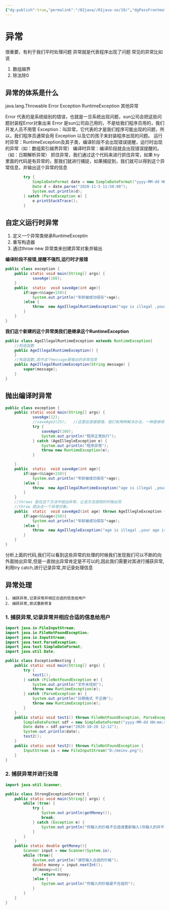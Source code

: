```yaml
---
{"dg-publish":true,"permalink":"/02java//01java-se/19/","dgPassFrontmatter":true}
---
```


# 异常
很重要，有利于我们平时处理问题
异常就是代表程序出现了问题
常见的异常比如说
1. 	数组越界
2. 	除法除0
## 异常的体系是什么
java.lang.Throwable
Error 		Exception
	RuntimeException  其他异常

Error 代表的是系统级别的错误，也就是一旦系统出现问题，sun公司会把这些问题封装程Error对象出来
Error 是sun公司自己用的，不是给我们程序员用的，我们开发人员不用管
Exception：叫异常，它代表的才是我们程序可能出现的问题，所以，我们程序员通常会用 Exception 以及它的孩子来封装程序出现的问题。
运行时异常：RuntimeException及其子类，编译阶段不会出现错误提醒，运行时出现的异常（如：数组索引越界异常）
编译时异常：编译阶段就会出现错误提醒的。（如：日期解析异常）
抓住异常，我们通过这个代码来进行抓住异常，如果 try 里面的代码是有异常的，那我们就进行捕捉，如果捕捉到，我们就可以得到这个异常信息，并输出这个异常的信息

```java
        try {
            SimpleDateFormat date = new SimpleDateFormat("yyyy-MM-dd HH:mm:ss");
            Date d = date.parse("2020-11-5 11:50:90");
            System.out.println(d);
        } catch (ParseException e) {
            e.printStackTrace();
        }
```

## 自定义运行时异常
1. 定义一个异常类继承RuntimeExceptin
2. 重写构造器
3. 通过throw new 异常类来创建异常对象并输出

**编译阶段不报错,提醒不强烈,运行时才报错**

```java
public class exception {
    public static void main(String[] args) {
            saveAge(180);
    }
    public  static  void saveAge(int age){
        if(age>0&&age<150){
            System.out.println("年龄被成功保存"+age);
        }else {
            throw  new AgeIllegalRuntimeException("age is illegal ,your age is "+age);
        }
    }
}
```
**我们这个新建的这个异常类我们是继承这个RuntimeException**
```java
public class AgeIllegalRuntimeException extends RuntimeException{
	//构造函数
    public AgeIllegalRuntimeException() {
    }
	//构造函数,其中这个message是输出的异常信息
    public AgeIllegalRuntimeException(String message) {
        super(message);
    }
}
```
## 抛出编译时异常
```java
public class exception {
    public static void main(String[] args) {
            saveAge(12);
            //saveAge2(25);   //这里会直接报错，我们有两种解决办法，一种是继续往上抛
            try {
                saveAge2(160);
                System.out.println("程序正常执行");
            } catch (AgeIllegleException e) {
                System.out.println("程序异常");
                throw new RuntimeException(e);
            }

    }
    public  static  void saveAge(int age){
        if(age>0&&age<150){
            System.out.println("年龄被成功保存"+age);
        }else {
            throw  new AgeIllegalRuntimeException("age is illegal ,your age is "+age);
        }
    }
    //throws 是在这个方法中抛出异常，让该方法调用的时候出现
    //throw 跑出去一个异常对象。
    public  static  void saveAge2(int age) throws AgeIllegleException {
        if(age>0&&age<150){
            System.out.println("年龄被成功保存"+age);
        }else {
            throw  new AgeIllegleException("age is illegal ,your age is "+age);
        }
    }
}
```

分析上面的代码,我们可以看到这些异常的处理的时候我们发现我们可以不断的向外面抛出异常,但是一直抛出异常肯定是不可以的,因此我们需要对其进行捕获异常,利用try catch,进行记录异常,并记录处理信息

## 异常处理
	1. 捕获异常,记录异常并相应合适的信息给用户
	2. 捕获异常,尝试重新修复
### 1. 捕获异常,记录异常并相应合适的信息给用户
```java
import java.io.FileInputStream;
import java.io.FileNotFoundException;
import java.io.InputStream;
import java.text.ParseException;
import java.text.SimpleDateFormat;
import java.util.Date;

public class ExceptionNesting {
    public static void main(String[] args) {
        try {
            test1();
        } catch (FileNotFoundException e) {
            System.out.println("文件未找到");
            throw new RuntimeException(e);
        } catch (ParseException e) {
            System.out.println("日期格式 不正确");
            throw new RuntimeException(e);
        }
    }
    public static void test1() throws FileNotFoundException, ParseException {
        SimpleDateFormat sdf = new SimpleDateFormat("yyyy-MM-dd HH:mm:ss");
        Date date = sdf.parse("2020-10-20 12:12");
        System.out.println(date);
        test2();
    }
    public static void test2() throws FileNotFoundException {
        InputStream is = new FileInputStream("D:/meinv.png");
    }
}
```

### 2. 捕获异常并进行处理

```java
import java.util.Scanner;

public class StrongExceptionCorrect {
    public static void main(String[] args) {
        while (true) {
            try {
                System.out.println(getMoney());
                break;
            } catch (Exception e) {
                System.out.println("你输入的价格不合适请重新输入(你输入的并不是一个double类型的变量,可能输入了字符串导致异常)");
            }
        }
    }
    public static double getMoney(){
        Scanner input = new Scanner(System.in);
        while (true){
            System.out.println("请您输入合适的价格");
            double money = input.nextInt();
            if(money>=0){
                return money;
            }else {
                System.out.println("你输入的价格是不合适的");
            }
        }
    }
}
```


